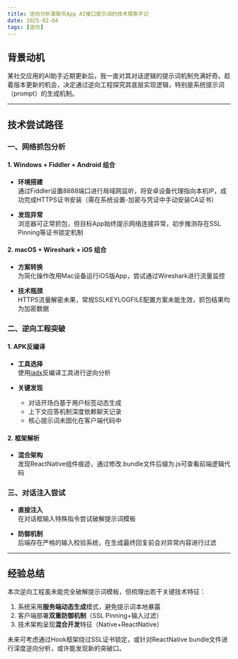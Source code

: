 ```yaml
---
title: 逆向分析某聊天App AI接口提示词的技术探索手记
date: 2025-02-04
tags: [逆向]
---
```



## 背景动机
某社交应用的AI助手近期更新后，我一直对其对话逻辑的提示词机制充满好奇。趁着版本更新的机会，决定通过逆向工程探究其底层实现逻辑，特别是系统提示词（prompt）的生成机制。

---

## 技术尝试路径

### 一、网络抓包分析
#### 1. Windows + Fiddler + Android 组合
- **环境搭建**  
  通过Fiddler设置8888端口进行局域网监听，将安卓设备代理指向本机IP，成功完成HTTPS证书安装（需在系统设置-加密与凭证中手动安装CA证书）
  
- **发现异常**  
  浏览器可正常抓包，但目标App始终提示网络连接异常，初步推测存在SSL Pinning等证书锁定机制

#### 2. macOS + Wireshark + iOS 组合
- **方案转换**  
  为简化操作改用Mac设备运行iOS版App，尝试通过Wireshark进行流量监控
  
- **技术瓶颈**  
  HTTPS流量解密未果，常规SSLKEYLOGFILE配置方案未能生效，抓包结果均为加密数据

### 二、逆向工程突破
#### 1. APK反编译
- **工具选择**  
  使用[jadx](https://github.com/skylot/jadx)反编译工具进行逆向分析
  
- **关键发现**  
  - 对话开场白基于用户标签动态生成
  - 上下文应答机制深度依赖聊天记录
  - 核心提示词未固化在客户端代码中

#### 2. 框架解析
- **混合架构**  
  发现ReactNative组件痕迹，通过修改.bundle文件后缀为.js可查看前端逻辑代码

### 三、对话注入尝试
- **直接注入**  
  在对话框输入特殊指令尝试破解提示词模板
  
- **防御机制**  
  后端存在严格的输入校验系统，在生成最终回复前会对异常内容进行过滤

---

## 经验总结
本次逆向工程虽未能完全破解提示词模板，但梳理出若干关键技术特征：
1. 系统采用**服务端动态生成**模式，避免提示词本地暴露
2. 客户端部署**双重防御机制**（SSL Pinning+输入过滤）
3. 技术架构呈现**混合开发**特征（Native+ReactNative）

未来可考虑通过Hook框架绕过SSL证书锁定，或针对ReactNative bundle文件进行深度逆向分析，或许能发现新的突破口。

